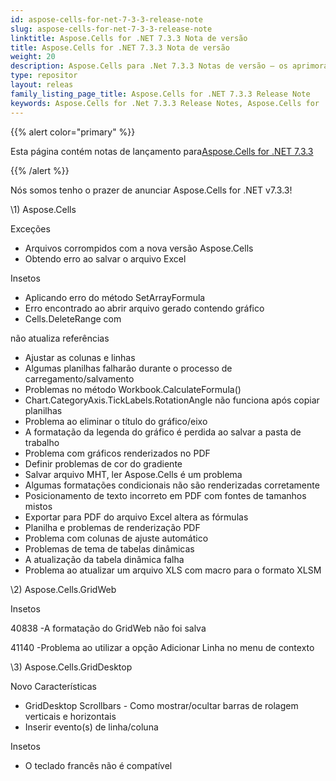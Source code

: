 ```yaml
---
id: aspose-cells-for-net-7-3-3-release-note
slug: aspose-cells-for-net-7-3-3-release-note
linktitle: Aspose.Cells for .NET 7.3.3 Nota de versão
title: Aspose.Cells for .NET 7.3.3 Nota de versão
weight: 20
description: Aspose.Cells para .Net 7.3.3 Notas de versão – os aprimoramentos mais recentes, novos recursos e correções
type: repositor
layout: releas
family_listing_page_title: Aspose.Cells for .NET 7.3.3 Release Note
keywords: Aspose.Cells for .Net 7.3.3 Release Notes, Aspose.Cells for .Net 7.3.3 updates and fixe
---
```

{{% alert color="primary" %}} 

 Esta página contém notas de lançamento para[Aspose.Cells for .NET 7.3.3](https://releases.aspose.com/cells/net/new-releases/aspose.cells-for-.net-7.3.3/)

{{% /alert %}} 

Nós somos
 tenho o prazer de anunciar Aspose.Cells for .NET v7.3.3!

\1) Aspose.Cells 

 Exceções

- Arquivos corrompidos com a nova versão Aspose.Cells
- Obtendo erro ao salvar o arquivo Excel

Insetos

- Aplicando erro do método SetArrayFormula
- Erro encontrado ao abrir arquivo gerado contendo gráfico
- Cells.DeleteRange com

 não atualiza referências

- Ajustar as colunas e linhas
- Algumas planilhas falharão durante o processo de carregamento/salvamento
- Problemas no método Workbook.CalculateFormula()
- Chart.CategoryAxis.TickLabels.RotationAngle não funciona após copiar planilhas
- Problema ao eliminar o título do gráfico/eixo
- A formatação da legenda do gráfico é perdida ao salvar a pasta de trabalho
- Problema com gráficos renderizados no PDF
- Definir problemas de cor do gradiente
- Salvar arquivo MHT, ler Aspose.Cells é um problema
- Algumas formatações condicionais não são renderizadas corretamente
- Posicionamento de texto incorreto em PDF com fontes de tamanhos mistos
- Exportar para PDF do arquivo Excel altera as fórmulas
- Planilha e problemas de renderização PDF
- Problema com colunas de ajuste automático
- Problemas de tema de tabelas dinâmicas
- A atualização da tabela dinâmica falha
- Problema ao atualizar um arquivo XLS com macro para o formato XLSM



\2)
 Aspose.Cells.GridWeb



Insetos

 40838 -A formatação do GridWeb não foi salva

 41140 -Problema ao utilizar a opção Adicionar Linha no menu de contexto



\3)
Aspose.Cells.GridDesktop



Novo
 Características

- GridDesktop Scrollbars - Como mostrar/ocultar barras de rolagem verticais e horizontais
- Inserir evento(s) de linha/coluna



Insetos

- O teclado francês não é compatível
